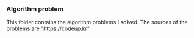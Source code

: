 ### Algorithm problem
This folder contains the algorithm problems I solved.
The sources of the problems are "https://codeup.kr"